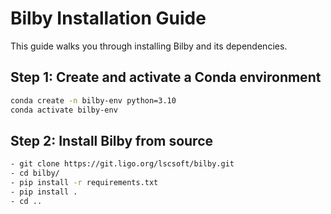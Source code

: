 # Bilby Installation Guide

This guide walks you through installing Bilby and its dependencies.

## Step 1: Create and activate a Conda environment

```bash
conda create -n bilby-env python=3.10
conda activate bilby-env
```

## Step 2: Install Bilby from source

```bash
- git clone https://git.ligo.org/lscsoft/bilby.git
- cd bilby/
- pip install -r requirements.txt
- pip install .
- cd ..
```